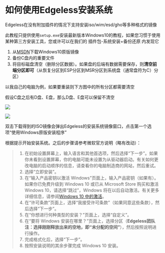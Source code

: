 # 如何使用Edgeless安装系统
Edgeless在没有附加插件的情况下支持安装iso/wim/esd/gho等多种格式的镜像

此教程只提供使用`setup.exe`安装最新版本Windows10的教程，如果您习惯于使用某种第三方安装工具，您或许可以在我们的 插件包-系统安装+备份还原 内发现它


1. 从[MSDN](https://next.itellyou.cn/Original/Index)下载Windows10原版镜像
2. 备份C盘内的重要文件
3. 将目标磁盘清空（删除分区数据）。如果盘的后端有数据需要保存，则**清空前端分区即可**（从恢复分区到ESP分区到MSR分区到系统盘（通常盘符为C）分区）

以我自己的电脑为例，如果要重装则下方图中的所有分区都需要清空

假设C盘之后有D盘、E盘，那么D盘、E盘可以保留不清空

![](https://pineapple.edgeless.top/picbed/wiki/images/picture1_1564069746769.png)

![](https://pineapple.edgeless.top/picbed/wiki/images/picture2_1564071756150.png)

双击下载得到的ISO镜像会弹出Edgeless的安装系统镜像窗口，点击第一个选项“使用Windows原版安装程序”

根据提示开始安装系统。之后的步骤请参考微软官方说明（略有改动）：

>1.  在初始设置屏幕上，输入语言和其他首选项，然后选择“下一步”。如果你未看到设置屏幕，你的电脑可能未设置为从驱动器启动。有关如何更改电脑的启动顺序的信息，请查看你的电脑制造商的网站，然后重试。
>2.  选择“立即安装”。
>3.  在“输入产品密钥以激活 Windows”页面上，输入产品密钥（如果有）。如果你已免费升级到 Windows 10 或已从 Microsoft Store 购买和激活 Windows 10，请选择“跳过”，Windows 将在以后自动激活。有关更多详细信息，请参阅[Windows 10 中的激活](https://support.microsoft.com/zh-cn/help/12440)。
>4.  在“许可条款”页面上，选择“我接受许可条款”（如果同意这些条款），然后选择“下一步”。
>5.  在“你想进行何种类型的安装？”页面上，选择“自定义”。
>6.  在“要将 Windows 安装在哪里？”页面上，选择分区（**Edgeless团队注：选择刚刚释放出来的空地，即“未分配的空间”**），然后按照说明进行操作。
>7.  完成格式化后，选择“下一步”。
>8.  按照安装说明的其余步骤完成 Windows 10 安装。
